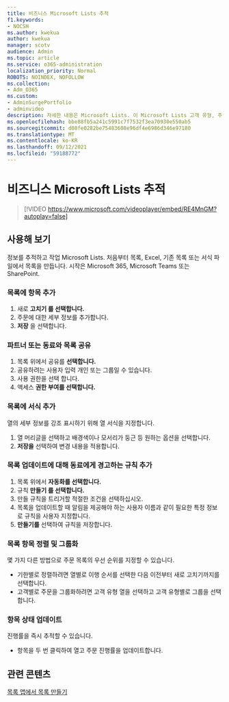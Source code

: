 ```yaml
---
title: 비즈니스 Microsoft Lists 추적
f1.keywords:
- NOCSH
ms.author: kwekua
author: kwekua
manager: scotv
audience: Admin
ms.topic: article
ms.service: o365-administration
localization_priority: Normal
ROBOTS: NOINDEX, NOFOLLOW
ms.collection:
- Adm_O365
ms.custom:
- AdminSurgePortfolio
- adminvideo
description: 자세한 내용은 Microsoft Lists. 이 Microsoft Lists 고객 유형, 주문 이행 및 주문 진행률과 같은 고객 세부 정보를 추적할 수 있습니다.
ms.openlocfilehash: bbe88fb5a241c5991c7f7532f3ea70930e550ab5
ms.sourcegitcommit: d08fe0282be75483608e96df4e6986d346e97180
ms.translationtype: MT
ms.contentlocale: ko-KR
ms.lasthandoff: 09/12/2021
ms.locfileid: "59188772"
---
```

# <a name="use-microsoft-lists-to-track-business-info"></a>비즈니스 Microsoft Lists 추적

> [!VIDEO https://www.microsoft.com/videoplayer/embed/RE4MnGM?autoplay=false]

## <a name="try-it"></a>사용해 보기

정보를 추적하고 작업 Microsoft Lists. 처음부터 목록, Excel, 기존 목록 또는 서식 파일에서 목록을 만듭니다. 시작은 Microsoft 365, Microsoft Teams 또는 SharePoint.

### <a name="add-an-item-to-the-list"></a>목록에 항목 추가

1. 새로 **고치기 를 선택합니다.**
1. 주문에 대한 세부 정보를 추가합니다.
1. **저장** 을 선택합니다.

### <a name="share-the-list-with-partners-or-coworkers"></a>파트너 또는 동료와 목록 공유

1. 목록 위에서 공유를 **선택합니다.**
1. 공유하려는 사용자 입력 개인 또는 그룹일 수 있습니다.
1. 사용 권한을 선택 합니다.
1. 액세스 **권한 부여를 선택합니다.**

### <a name="add-formatting-to-your-list"></a>목록에 서식 추가

열의 세부 정보를 강조 표시하기 위해 열 서식을 지정합니다.

1. 열 머리글을 선택하고 배경색이나 모서리가 둥근 등 원하는 옵션을 선택합니다.
1. **저장을** 선택하여 변경 내용을 적용합니다.

### <a name="add-rules-to-alert-coworkers-about-list-updates"></a>목록 업데이트에 대해 동료에게 경고하는 규칙 추가

1. 목록 위에서 **자동화를 선택합니다.**
1. 규칙 **만들기 를 선택합니다.**
1. 만들 규칙을 트리거할 적절한 조건을 선택하십시오.
1. 목록을 업데이트할 때 알림을 제공해야 하는 사용자 이름과 같이 필요한 특정 정보로 규칙을 사용자 지정합니다.
1. **만들기를** 선택하여 규칙을 저장합니다.

### <a name="sort-and-group-list-items"></a>목록 항목 정렬 및 그룹화

몇 가지 다른 방법으로 주문 목록의 우선 순위를 지정할 수 있습니다.

- 기한별로 정렬하려면 열별로 이행 순서를 선택한 다음 이전부터 새로 고치기까지를 선택합니다.
- 고객별로 주문을 그룹화하려면 고객 유형 열을 선택하고 고객 유형별로 그룹을 선택합니다.

### <a name="update-an-items-status"></a>항목 상태 업데이트

진행률을 즉시 추적할 수 있습니다.

- 항목을 두 번 클릭하여 열고 주문 진행률을 업데이트합니다.

## <a name="related-content"></a>관련 콘텐츠

[목록 앱에서 목록 만들기](https://support.microsoft.com/office/create-a-list-from-the-lists-app-b5e0b7f8-136f-425f-a108-699586f8e8bd)
